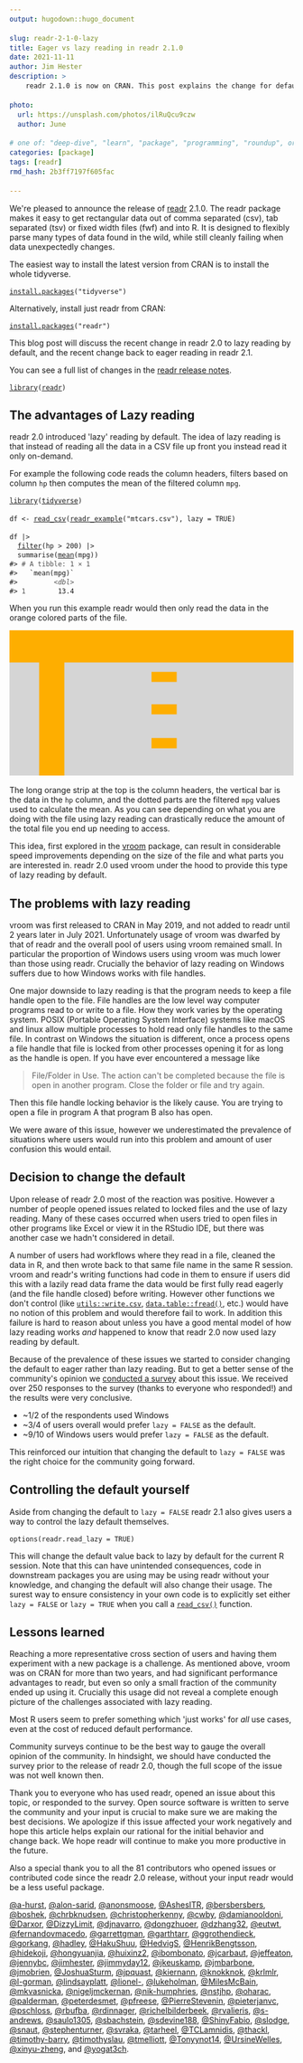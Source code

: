 ```yaml
---
output: hugodown::hugo_document

slug: readr-2-1-0-lazy
title: Eager vs lazy reading in readr 2.1.0
date: 2021-11-11
author: Jim Hester
description: >
    readr 2.1.0 is now on CRAN. This post explains the change for default reading to be eager rather than lazy.

photo:
  url: https://unsplash.com/photos/ilRuQcu9czw
  author: June

# one of: "deep-dive", "learn", "package", "programming", "roundup", or "other"
categories: [package] 
tags: [readr]
rmd_hash: 2b3ff7197f605fac

---
```


<!--
TODO:
* [x] Look over / edit the post's title in the yaml
* [x] Edit (or delete) the description; note this appears in the Twitter card
* [x] Pick category and tags (see existing with [`hugodown::tidy_show_meta()`](https://rdrr.io/pkg/hugodown/man/use_tidy_post.html))
* [x] Find photo & update yaml metadata
* [x] Create `thumbnail-sq.jpg`; height and width should be equal
* [x] Create `thumbnail-wd.jpg`; width should be >5x height
* [x] [`hugodown::use_tidy_thumbnails()`](https://rdrr.io/pkg/hugodown/man/use_tidy_post.html)
* [x] Add intro sentence, e.g. the standard tagline for the package
* [ ] [`usethis::use_tidy_thanks()`](https://usethis.r-lib.org/reference/use_tidy_thanks.html)
-->

We're pleased to announce the release of [readr](https://readr.tidyverse.org/) 2.1.0. The readr package makes it easy to get rectangular data out of comma separated (csv), tab separated (tsv) or fixed width files (fwf) and into R. It is designed to flexibly parse many types of data found in the wild, while still cleanly failing when data unexpectedly changes.

The easiest way to install the latest version from CRAN is to install the whole tidyverse.

<div class="highlight">

<pre class='chroma'><code class='language-r' data-lang='r'><span class='nf'><a href='https://rdrr.io/r/utils/install.packages.html'>install.packages</a></span><span class='o'>(</span><span class='s'>"tidyverse"</span><span class='o'>)</span></code></pre>

</div>

Alternatively, install just readr from CRAN:

<div class="highlight">

<pre class='chroma'><code class='language-r' data-lang='r'><span class='nf'><a href='https://rdrr.io/r/utils/install.packages.html'>install.packages</a></span><span class='o'>(</span><span class='s'>"readr"</span><span class='o'>)</span></code></pre>

</div>

This blog post will discuss the recent change in readr 2.0 to lazy reading by default, and the recent change back to eager reading in readr 2.1.

You can see a full list of changes in the [readr release notes](https://github.com/tidyverse/readr/releases).

<div class="highlight">

<pre class='chroma'><code class='language-r' data-lang='r'><span class='kr'><a href='https://rdrr.io/r/base/library.html'>library</a></span><span class='o'>(</span><span class='nv'><a href='https://readr.tidyverse.org'>readr</a></span><span class='o'>)</span></code></pre>

</div>

## The advantages of Lazy reading

readr 2.0 introduced 'lazy' reading by default. The idea of lazy reading is that instead of reading all the data in a CSV file up front you instead read it only on-demand.

For example the following code reads the column headers, filters based on column `hp` then computes the mean of the filtered column `mpg`.

<div class="highlight">

<pre class='chroma'><code class='language-r' data-lang='r'><span class='kr'><a href='https://rdrr.io/r/base/library.html'>library</a></span><span class='o'>(</span><span class='nv'><a href='https://tidyverse.tidyverse.org'>tidyverse</a></span><span class='o'>)</span>

<span class='nv'>df</span> <span class='o'>&lt;-</span> <span class='nf'><a href='https://readr.tidyverse.org/reference/read_delim.html'>read_csv</a></span><span class='o'>(</span><span class='nf'><a href='https://readr.tidyverse.org/reference/readr_example.html'>readr_example</a></span><span class='o'>(</span><span class='s'>"mtcars.csv"</span><span class='o'>)</span>, lazy <span class='o'>=</span> <span class='kc'>TRUE</span><span class='o'>)</span>

<span class='nv'>df</span> |&gt;
  <span class='nf'><a href='https://rdrr.io/r/stats/filter.html'>filter</a></span><span class='o'>(</span><span class='nv'>hp</span> <span class='o'>&gt;</span> <span class='m'>200</span><span class='o'>)</span> |&gt;
  <span class='nf'>summarise</span><span class='o'>(</span><span class='nf'><a href='https://rdrr.io/r/base/mean.html'>mean</a></span><span class='o'>(</span><span class='nv'>mpg</span><span class='o'>)</span><span class='o'>)</span>
<span class='c'>#&gt; <span style='color: #555555;'># A tibble: 1 × 1</span></span>
<span class='c'>#&gt;   `mean(mpg)`</span>
<span class='c'>#&gt;         <span style='color: #555555; font-style: italic;'>&lt;dbl&gt;</span></span>
<span class='c'>#&gt; <span style='color: #555555;'>1</span>        13.4</span></code></pre>

</div>

When you run this example readr would then only read the data in the orange colored parts of the file.

![lazy diagram](lazy.png)

The long orange strip at the top is the column headers, the vertical bar is the data in the `hp` column, and the dotted parts are the filtered `mpg` values used to calculate the mean. As you can see depending on what you are doing with the file using lazy reading can drastically reduce the amount of the total file you end up needing to access.

This idea, first explored in the [vroom](https://vroom.r-lib.org/) package, can result in considerable speed improvements depending on the size of the file and what parts you are interested in. readr 2.0 used vroom under the hood to provide this type of lazy reading by default.

## The problems with lazy reading

vroom was first released to CRAN in May 2019, and not added to readr until 2 years later in July 2021. Unfortunately usage of vroom was dwarfed by that of readr and the overall pool of users using vroom remained small. In particular the proportion of Windows users using vroom was much lower than those using readr. Crucially the behavior of lazy reading on Windows suffers due to how Windows works with file handles.

One major downside to lazy reading is that the program needs to keep a file handle open to the file. File handles are the low level way computer programs read to or write to a file. How they work varies by the operating system. POSIX (Portable Operating System Interface) systems like macOS and linux allow multiple processes to hold read only file handles to the same file. In contrast on Windows the situation is different, once a process opens a file handle that file is locked from other processes opening it for as long as the handle is open. If you have ever encountered a message like

> File/Folder in Use. The action can't be completed because the file is open in another program. Close the folder or file and try again.

Then this file handle locking behavior is the likely cause. You are trying to open a file in program A that program B also has open.

We were aware of this issue, however we underestimated the prevalence of situations where users would run into this problem and amount of user confusion this would entail.

## Decision to change the default

Upon release of readr 2.0 most of the reaction was positive. However a number of people opened issues related to locked files and the use of lazy reading. Many of these cases occurred when users tried to open files in other programs like Excel or view it in the RStudio IDE, but there was another case we hadn't considered in detail.

A number of users had workflows where they read in a file, cleaned the data in R, and then wrote back to that same file name in the same R session. vroom and readr's writing functions had code in them to ensure if users did this with a lazily read data frame the data would be first fully read eagerly (and the file handle closed) before writing. However other functions we don't control (like [`utils::write.csv`](https://rdrr.io/r/utils/write.table.html), [`data.table::fread()`](https://Rdatatable.gitlab.io/data.table/reference/fread.html), etc.) would have no notion of this problem and would therefore fail to work. In addition this failure is hard to reason about unless you have a good mental model of how lazy reading works *and* happened to know that readr 2.0 now used lazy reading by default.

Because of the prevalence of these issues we started to consider changing the default to eager rather than lazy reading. But to get a better sense of the community's opinion we [conducted a survey](https://twitter.com/jimhester_/status/1446173748579770375) about this issue. We received over 250 responses to the survey (thanks to everyone who responded!) and the results were very conclusive.

-   \~1/2 of the respondents used Windows
-   \~3/4 of users overall would prefer `lazy = FALSE` as the default.
-   \~9/10 of Windows users would prefer `lazy = FALSE` as the default.

This reinforced our intuition that changing the default to `lazy = FALSE` was the right choice for the community going forward.

## Controlling the default yourself

Aside from changing the default to `lazy = FALSE` readr 2.1 also gives users a way to control the lazy default themselves.

    options(readr.read_lazy = TRUE)

This will change the default value back to lazy by default for the current R session. Note that this can have unintended consequences, code in downstream packages you are using may be using readr without your knowledge, and changing the default will also change their usage. The surest way to ensure consistency in your own code is to explicitly set either `lazy = FALSE` or `lazy = TRUE` when you call a [`read_csv()`](https://readr.tidyverse.org/reference/read_delim.html) function.

## Lessons learned

Reaching a more representative cross section of users and having them experiment with a new package is a challenge. As mentioned above, vroom was on CRAN for more than two years, and had significant performance advantages to readr, but even so only a small fraction of the community ended up using it. Crucially this usage did not reveal a complete enough picture of the challenges associated with lazy reading.

Most R users seem to prefer something which 'just works' for *all* use cases, even at the cost of reduced default performance.

Community surveys continue to be the best way to gauge the overall opinion of the community. In hindsight, we should have conducted the survey prior to the release of readr 2.0, though the full scope of the issue was not well known then.

Thank you to everyone who has used readr, opened an issue about this topic, or responded to the survey. Open source software is written to serve the community and your input is crucial to make sure we are making the best decisions. We apologize if this issue affected your work negatively and hope this article helps explain our rational for the initial behavior and change back. We hope readr will continue to make you more productive in the future.

Also a special thank you to all the 81 contributors who opened issues or contributed code since the readr 2.0 release, without your input readr would be a less useful package.

[@a-hurst](https://github.com/a-hurst), [@alon-sarid](https://github.com/alon-sarid), [@anonsmoose](https://github.com/anonsmoose), [@AshesITR](https://github.com/AshesITR), [@bersbersbers](https://github.com/bersbersbers), [@boshek](https://github.com/boshek), [@chrbknudsen](https://github.com/chrbknudsen), [@christopherkenny](https://github.com/christopherkenny), [@cwby](https://github.com/cwby), [@damianooldoni](https://github.com/damianooldoni), [@Darxor](https://github.com/Darxor), [@DizzyLimit](https://github.com/DizzyLimit), [@djnavarro](https://github.com/djnavarro), [@dongzhuoer](https://github.com/dongzhuoer), [@dzhang32](https://github.com/dzhang32), [@eutwt](https://github.com/eutwt), [@fernandovmacedo](https://github.com/fernandovmacedo), [@garrettgman](https://github.com/garrettgman), [@garthtarr](https://github.com/garthtarr), [@ggrothendieck](https://github.com/ggrothendieck), [@gorkang](https://github.com/gorkang), [@hadley](https://github.com/hadley), [@HakuShuu](https://github.com/HakuShuu), [@HedvigS](https://github.com/HedvigS), [@HenrikBengtsson](https://github.com/HenrikBengtsson), [@hidekoji](https://github.com/hidekoji), [@hongyuanjia](https://github.com/hongyuanjia), [@huixinz2](https://github.com/huixinz2), [@ibombonato](https://github.com/ibombonato), [@jcarbaut](https://github.com/jcarbaut), [@jeffeaton](https://github.com/jeffeaton), [@jennybc](https://github.com/jennybc), [@jimhester](https://github.com/jimhester), [@jimmyday12](https://github.com/jimmyday12), [@jkeuskamp](https://github.com/jkeuskamp), [@jmbarbone](https://github.com/jmbarbone), [@jmobrien](https://github.com/jmobrien), [@JoshuaSturm](https://github.com/JoshuaSturm), [@jpquast](https://github.com/jpquast), [@kiernann](https://github.com/kiernann), [@knokknok](https://github.com/knokknok), [@krlmlr](https://github.com/krlmlr), [@l-gorman](https://github.com/l-gorman), [@lindsayplatt](https://github.com/lindsayplatt), [@lionel-](https://github.com/lionel-), [@lukeholman](https://github.com/lukeholman), [@MilesMcBain](https://github.com/MilesMcBain), [@mkvasnicka](https://github.com/mkvasnicka), [@nigeljmckernan](https://github.com/nigeljmckernan), [@nik-humphries](https://github.com/nik-humphries), [@nstjhp](https://github.com/nstjhp), [@oharac](https://github.com/oharac), [@palderman](https://github.com/palderman), [@peterdesmet](https://github.com/peterdesmet), [@pfreese](https://github.com/pfreese), [@PierreStevenin](https://github.com/PierreStevenin), [@pieterjanvc](https://github.com/pieterjanvc), [@pschloss](https://github.com/pschloss), [@rbufba](https://github.com/rbufba), [@rdinnager](https://github.com/rdinnager), [@richelbilderbeek](https://github.com/richelbilderbeek), [@rvalieris](https://github.com/rvalieris), [@s-andrews](https://github.com/s-andrews), [@saulo1305](https://github.com/saulo1305), [@sbachstein](https://github.com/sbachstein), [@sdevine188](https://github.com/sdevine188), [@ShinyFabio](https://github.com/ShinyFabio), [@slodge](https://github.com/slodge), [@snaut](https://github.com/snaut), [@stephenturner](https://github.com/stephenturner), [@svraka](https://github.com/svraka), [@tarheel](https://github.com/tarheel), [@TCLamnidis](https://github.com/TCLamnidis), [@thackl](https://github.com/thackl), [@timothy-barry](https://github.com/timothy-barry), [@timothyslau](https://github.com/timothyslau), [@tmelliott](https://github.com/tmelliott), [@Tonyynot14](https://github.com/Tonyynot14), [@UrsineWelles](https://github.com/UrsineWelles), [@xinyu-zheng](https://github.com/xinyu-zheng), and [@yogat3ch](https://github.com/yogat3ch).

